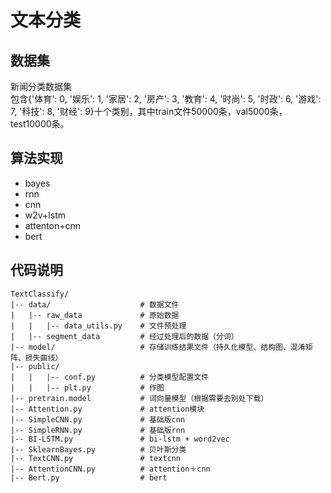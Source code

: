 # 文本分类
## 数据集 
新闻分类数据集  
包含{'体育': 0, '娱乐': 1, '家居': 2, '房产': 3, '教育': 4, '时尚': 5, '时政': 6, '游戏': 7, '科技': 8, '财经': 9}十个类别，其中train文件50000条，val5000条，test10000条。  

## 算法实现
- bayes
- rnn
- cnn
- w2v+lstm
- attenton+cnn
- bert

## 代码说明
```
TextClassify/  
|-- data/                    # 数据文件
|   |-- raw_data             # 原始数据
|   |   |-- data_utils.py    # 文件预处理
|   |-- segment_data         # 经过处理后的数据（分词）
|-- model/                   # 存储训练结果文件（持久化模型、结构图、混淆矩阵、损失曲线）
|-- public/                  
|   |   |-- conf.py          # 分类模型配置文件
|   |   |-- plt.py           # 作图
|-- pretrain.model           # 词向量模型（根据需要去别处下载）
|-- Attention.py             # attention模块
|-- SimpleCNN.py             # 基础版cnn
|-- SimpleRNN.py             # 基础版rnn
|-- BI-LSTM.py               # bi-lstm + word2vec
|-- SklearnBayes.py          # 贝叶斯分类
|-- TextCNN.py               # textcnn
|-- AttentionCNN.py          # attention＋cnn
|-- Bert.py                  # bert
```



